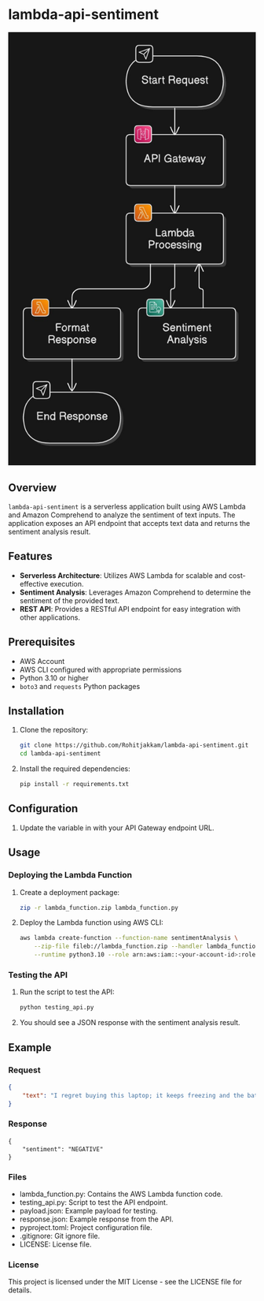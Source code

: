 # lambda-api-sentiment
![Sentiment Analysis](media/flowchart.jpeg)
## Overview
`lambda-api-sentiment` is a serverless application built using AWS Lambda and Amazon Comprehend to analyze the sentiment of text inputs. The application exposes an API endpoint that accepts text data and returns the sentiment analysis result.

## Features
- **Serverless Architecture**: Utilizes AWS Lambda for scalable and cost-effective execution.
- **Sentiment Analysis**: Leverages Amazon Comprehend to determine the sentiment of the provided text.
- **REST API**: Provides a RESTful API endpoint for easy integration with other applications.

## Prerequisites
- AWS Account
- AWS CLI configured with appropriate permissions
- Python 3.10 or higher
- `boto3` and `requests` Python packages

## Installation
1. Clone the repository:
    ```sh
    git clone https://github.com/Rohitjakkam/lambda-api-sentiment.git
    cd lambda-api-sentiment
    ```

2. Install the required dependencies:
    ```sh
    pip install -r requirements.txt
    ```

## Configuration
1. Update the  variable in  with your API Gateway endpoint URL.

## Usage
### Deploying the Lambda Function
1. Create a deployment package:
    ```sh
    zip -r lambda_function.zip lambda_function.py
    ```

2. Deploy the Lambda function using AWS CLI:
    ```sh
    aws lambda create-function --function-name sentimentAnalysis \
        --zip-file fileb://lambda_function.zip --handler lambda_function.lambda_handler \
        --runtime python3.10 --role arn:aws:iam::<your-account-id>:role/<your-lambda-role>
    ```

### Testing the API
1. Run the  script to test the API:
    ```sh
    python testing_api.py
    ```

2. You should see a JSON response with the sentiment analysis result.

## Example
### Request
```json
{
    "text": "I regret buying this laptop; it keeps freezing and the battery drains too fast."
}
```
### Response
```
{
    "sentiment": "NEGATIVE"
}
```

### Files
* lambda_function.py: Contains the AWS Lambda function code.
* testing_api.py: Script to test the API endpoint.
* payload.json: Example payload for testing.
* response.json: Example response from the API.
* pyproject.toml: Project configuration file.
* .gitignore: Git ignore file.
* LICENSE: License file.

### License
This project is licensed under the MIT License - see the LICENSE file for details.